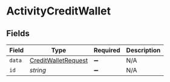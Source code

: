 # ActivityCreditWallet


## Fields

| Field                                                             | Type                                                              | Required                                                          | Description                                                       |
| ----------------------------------------------------------------- | ----------------------------------------------------------------- | ----------------------------------------------------------------- | ----------------------------------------------------------------- |
| `data`                                                            | [CreditWalletRequest](../../models/shared/creditwalletrequest.md) | :heavy_minus_sign:                                                | N/A                                                               |
| `id`                                                              | *string*                                                          | :heavy_minus_sign:                                                | N/A                                                               |